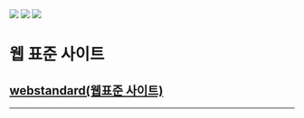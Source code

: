 <div>
  <img src="https://img.shields.io/badge/JavaScript-F7DF1E?style=flat&logo=javascript&logoColor=black"> 
  <img src="https://img.shields.io/badge/HTML5-E34F26?style=flat&logo=html5&logoColor=white">
  <img src="https://img.shields.io/badge/CSS-#1572B6?style=flat&logo=CSS&logoColor=white">
</div>

# 웹 표준 사이트
## [webstandard(웹표준 사이트)](http://wotjr294.dothome.co.kr/web/index.html)
---

